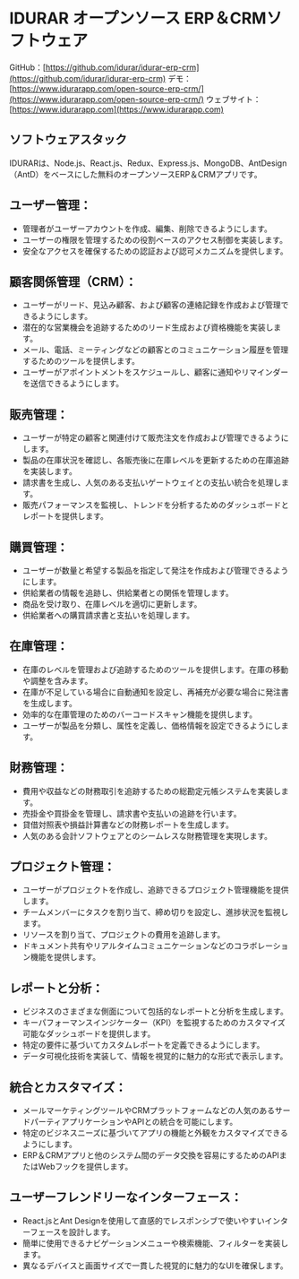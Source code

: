 # IDURAR オープンソース ERP＆CRMソフトウェア

GitHub：[https://github.com/idurar/idurar-erp-crm](https://github.com/idurar/idurar-erp-crm)
デモ：[https://www.idurarapp.com/open-source-erp-crm/](https://www.idurarapp.com/open-source-erp-crm/)
ウェブサイト：[https://www.idurarapp.com](https://www.idurarapp.com)

## ソフトウェアスタック

IDURARは、Node.js、React.js、Redux、Express.js、MongoDB、AntDesign（AntD）をベースにした無料のオープンソースERP＆CRMアプリです。

## ユーザー管理：

- 管理者がユーザーアカウントを作成、編集、削除できるようにします。
- ユーザーの権限を管理するための役割ベースのアクセス制御を実装します。
- 安全なアクセスを確保するための認証および認可メカニズムを提供します。

## 顧客関係管理（CRM）：

- ユーザーがリード、見込み顧客、および顧客の連絡記録を作成および管理できるようにします。
- 潜在的な営業機会を追跡するためのリード生成および資格機能を実装します。
- メール、電話、ミーティングなどの顧客とのコミュニケーション履歴を管理するためのツールを提供します。
- ユーザーがアポイントメントをスケジュールし、顧客に通知やリマインダーを送信できるようにします。

## 販売管理：

- ユーザーが特定の顧客と関連付けて販売注文を作成および管理できるようにします。
- 製品の在庫状況を確認し、各販売後に在庫レベルを更新するための在庫追跡を実装します。
- 請求書を生成し、人気のある支払いゲートウェイとの支払い統合を処理します。
- 販売パフォーマンスを監視し、トレンドを分析するためのダッシュボードとレポートを提供します。

## 購買管理：

- ユーザーが数量と希望する製品を指定して発注を作成および管理できるようにします。
- 供給業者の情報を追跡し、供給業者との関係を管理します。
- 商品を受け取り、在庫レベルを適切に更新します。
- 供給業者への購買請求書と支払いを処理します。

## 在庫管理：

- 在庫のレベルを管理および追跡するためのツールを提供します。在庫の移動や調整を含みます。
- 在庫が不足している場合に自動通知を設定し、再補充が必要な場合に発注書を生成します。
- 効率的な在庫管理のためのバーコードスキャン機能を提供します。
- ユーザーが製品を分類し、属性を定義し、価格情報を設定できるようにします。

## 財務管理：

- 費用や収益などの財務取引を追跡するための総勘定元帳システムを実装します。
- 売掛金や買掛金を管理し、請求書や支払いの追跡を行います。
- 貸借対照表や損益計算書などの財務レポートを生成します。
- 人気のある会計ソフトウェアとのシームレスな財務管理を実現します。

## プロジェクト管理：

- ユーザーがプロジェクトを作成し、追跡できるプロジェクト管理機能を提供します。
- チームメンバーにタスクを割り当て、締め切りを設定し、進捗状況を監視します。
- リソースを割り当て、プロジェクトの費用を追跡します。
- ドキュメント共有やリアルタイムコミュニケーションなどのコラボレーション機能を提供します。

## レポートと分析：

- ビジネスのさまざまな側面について包括的なレポートと分析を生成します。
- キーパフォーマンスインジケーター（KPI）を監視するためのカスタマイズ可能なダッシュボードを提供します。
- 特定の要件に基づいてカスタムレポートを定義できるようにします。
- データ可視化技術を実装して、情報を視覚的に魅力的な形式で表示します。

## 統合とカスタマイズ：

- メールマーケティングツールやCRMプラットフォームなどの人気のあるサードパーティアプリケーションやAPIとの統合を可能にします。
- 特定のビジネスニーズに基づいてアプリの機能と外観をカスタマイズできるようにします。
- ERP＆CRMアプリと他のシステム間のデータ交換を容易にするためのAPIまたはWebフックを提供します。

## ユーザーフレンドリーなインターフェース：

- React.jsとAnt Designを使用して直感的でレスポンシブで使いやすいインターフェースを設計します。
- 簡単に使用できるナビゲーションメニューや検索機能、フィルターを実装します。
- 異なるデバイスと画面サイズで一貫した視覚的に魅力的なUIを確保します。